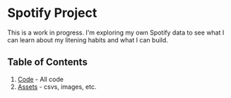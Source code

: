 # Spotify Project

This is a work in progress. I'm exploring my own Spotify data to see what I can learn about my litening habits and what I can build.

## Table of Contents

1. [Code](./code/) - All code
1. [Assets](./assets/) - csvs, images, etc.
